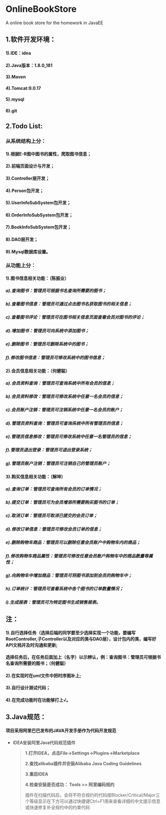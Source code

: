 # OnlineBookStore
A online book store for the homework in JavaEE

## 1.软件开发环境：
#### 1).IDE：idea
#### 2).Java版本：1.8.0_181
#### 3).Maven
#### 4).Tomcat:9.0.17
#### 5).mysql
#### 6).git

## 2.Todo List:
### 从系统结构上分：
#### 1).根据E-R图中图书的属性，爬取图书信息；
#### 2).前端页面设计与开发；
#### 3).Controller层开发；
#### 4).Person包开发；
#### 5).UserInfoSubSystem包开发；
#### 6).OrderInfoSubSystem包开发；
#### 7).BookInfoSubSystem包开发；
#### 8).DAO层开发；
#### 9).Mysql数据库设置。
### 从功能上分：
#### 1).图书信息相关功能：（陈振业）
##### a).查询图书：管理员可根据书名查询所需要的图书；
##### b).查看图书信息：管理员可通过点击图书名获取图书的相关信息；
##### c).查看图书评论：管理员可在图书相关信息页面查看会员对图书的评论；
##### d).增加图书：管理员可向系统中添加图书；
##### e).删除图书：管理员可删除系统中的图书；
##### f).修改图书信息：管理员可修改系统中的图书信息；
#### 2).会员信息相关功能：（何健聪）
##### a).会员资料查询：管理员可查询系统中所有会员的信息；
##### b).会员资料修改：管理员可修改系统中任意一名会员的信息；
##### c).会员账户注销：管理员可注销系统中任意一名会员的账户；
##### d).管理员资料查询：管理员可查询系统中所有管理员的信息；
##### e).管理员信息修改：管理员可修改系统中任意一名管理员的信息；
##### f).管理员退出登录：管理员可退出登录系统；
##### g).管理员账户注销：管理员可注销自己的管理员账户；
#### 3).购买信息相关功能：（解坤）
##### a).查询订单：管理员可查询所有会员的订单情况；
##### b).提交订单：管理员可为会员增添所需要购买图书的订单；
##### c).取消订单：管理员可取消已提交的会员订单；
##### d).修改订单信息：管理员可修改会员订单的信息；
##### e).删除购物车商品：管理员可以删除任意会员账户中购物车内的商品；
##### f).修改购物车商品属性：管理员可修改任意会员账户购物车中的商品数量等属性；
##### g).向购物车中增加商品：管理员可将图书添加到会员的购物车中；
##### h).订单统计：管理员可查看系统中各个图书的订单数量情况；
##### i).生成报表：管理员可为特定图书生成销售报表。



## 注：
#### 1).自行选择任务（选择后端的同学要至少选择实现一个功能，要编写RootController,子Controller以及对应的类与DAO层），设计包内的类，编写好API文档并及时沟通和更新;
#### 选择任务后，在任务后面加上（名字）以示辨认，例：查询图书：管理员可根据书名查询所需要的图书；（何健聪）
#### 2).在实现时在uml文件中把时序图补上;
#### 3).自行设计测试代码；
#### 4).在完成功能时在功能够打上√。

## 3.Java规范：
#### 项目采用阿里巴巴发布的JAVA开发手册作为代码开发规范

* IDEA安装阿里Java代码规范插件

  > **1.打开IDEA，点击File->Settings->Plugins->Marketplace**
  >
  > **2.查找alibaba插件并安装Alibaba Java Coding Guidelines**
  >
  > **3.重启IDEA**
  >
  > **4.检查安装是否成功：  Tools >> 阿里编码规约**
  >
  > 插件在扫描代码后，会将不符合规约的代码按Blocker/Critical/Major三个等级显示在下方可以通过快捷键Ctrl+F1用来查看详细的中文提示信息或快速修复补全规约中的约束代码